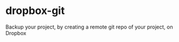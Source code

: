 dropbox-git
===========

Backup your project, by creating a remote git repo of your project, on Dropbox